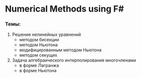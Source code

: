 # Numerical Methods using F#

### Темы: 
1) Решение нелинейных уравнений 
    - методом бисекции
    - методом Ньютона
    - модифицированным методом Ньютона
    - методом секущих
2) Задача алгебраического интерполирования многочленами
    - в форме Лагранжа
    - в форме Ньютона
